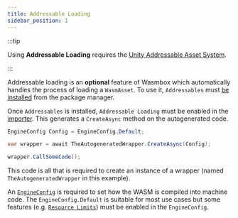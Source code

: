 ```yaml
---
title: Addressable Loading
sidebar_position: 1
---
```


:::tip

Using **Addressable Loading** requires the [Unity Addressable Asset System](https://docs.unity3d.com/Manual/com.unity.addressables.html).

:::

Addressable loading is an **optional** feature of Wasmbox which automatically handles the process of loading a `WasmAsset`. To use it, `Addressables` must [be installed](../getting_started/installation.md#addressables) from the package manager.

Once `Addressables` is installed, `Addressable Loading` must be enabled in the [importer](./../reference/editor/import.md#6-code-generation). This generates a `CreateAsync` method on the autogenerated code.

```csharp
EngineConfig Config = EngineConfig.Default;

var wrapper = await TheAutogeneratedWrapper.CreateAsync(Config);

wrapper.CallSomeCode();
```

This code is all that is required to create an instance of a wrapper (named `TheAutogeneratedWrapper` in this example).

An [`EngineConfig`](./../reference/code/engineconfig.md) is required to set how the WASM is compiled into machine code. The `EngineConfig.Default` is suitable for most use cases but some features (e.g. [`Resource Limits`](./limiting_execution/index.md)) must be enabled in the `EngineConfig`.